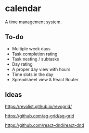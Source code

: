 # calendar

A time management system.

## To-do

- Multiple week days
- Task completion rating
- Task nesting / subtasks
- Day rating
- A proper day view with hours
- Time slots in the day
- Spreadsheet view & React Router

## Ideas

<https://revolist.github.io/revogrid/>

<https://github.com/ag-grid/ag-grid>

<https://github.com/react-dnd/react-dnd>
